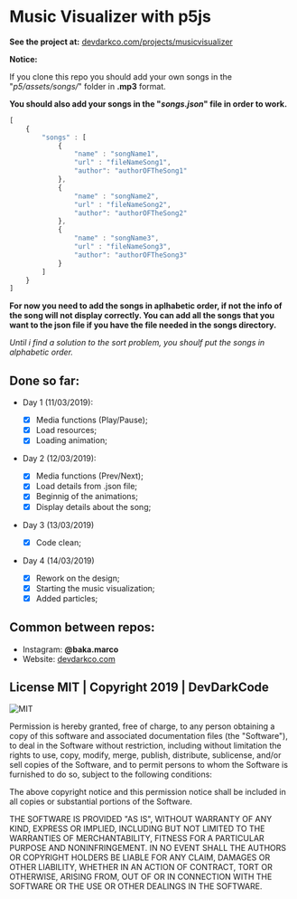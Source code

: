 # Music Visualizer with p5js

**See the project at:** [devdarkco.com/projects/musicvisualizer](devdarkco.com/projects/musicvisualizer)

**Notice:**

If you clone this repo you should add your own songs in the "*p5/assets/songs/*" folder in **.mp3** format.

**You should also add your songs in the "*songs.json*" file in order to work.**

```javascript
[
    {
        "songs" : [
            {
                "name" : "songName1",
                "url" : "fileNameSong1",
                "author": "authorOFTheSong1"
            },
            {
                "name" : "songName2",
                "url" : "fileNameSong2",
                "author": "authorOFTheSong2"
            },
            {
                "name" : "songName3",
                "url" : "fileNameSong3",
                "author": "authorOFTheSong3"
            }
        ]
    }
]
```
**For now you need to add the songs in aplhabetic order, if not the info of the song will not display correctly. You can add all the songs that you want to the json file if you have the file needed in the songs directory.**

*Until i find a solution to the sort problem, you shoulf put the songs in alphabetic order.*

## Done so far:

* Day 1 (11/03/2019):

  - [x] Media functions (Play/Pause);
  - [x] Load resources;
  - [x] Loading animation;

* Day 2 (12/03/2019):
  - [x] Media functions (Prev/Next);
  - [x] Load details from .json file;
  - [x] Beginnig of the animations;
  - [x] Display details about the song;

* Day 3 (13/03/2019)
  - [x] Code clean;
  
* Day 4 (14/03/2019)
  - [x] Rework on the design;
  - [x] Starting the music visualization;
  - [x] Added particles;
  
## Common between repos:
  
* Instagram:
  **@baka.marco**
* Website:
  [devdarkco.com](devdarkco.com)
  
## License MIT | Copyright 2019 | DevDarkCode

![MIT](https://opensource.org/files/OSI_Approved_License.png)

Permission is hereby granted, free of charge, to any person obtaining a copy of this software and associated documentation files (the "Software"), to deal in the Software without restriction, including without limitation the rights to use, copy, modify, merge, publish, distribute, sublicense, and/or sell copies of the Software, and to permit persons to whom the Software is furnished to do so, subject to the following conditions:

The above copyright notice and this permission notice shall be included in all copies or substantial portions of the Software.

THE SOFTWARE IS PROVIDED "AS IS", WITHOUT WARRANTY OF ANY KIND, EXPRESS OR IMPLIED, INCLUDING BUT NOT LIMITED TO THE WARRANTIES OF MERCHANTABILITY, FITNESS FOR A PARTICULAR PURPOSE AND NONINFRINGEMENT. IN NO EVENT SHALL THE AUTHORS OR COPYRIGHT HOLDERS BE LIABLE FOR ANY CLAIM, DAMAGES OR OTHER LIABILITY, WHETHER IN AN ACTION OF CONTRACT, TORT OR OTHERWISE, ARISING FROM, OUT OF OR IN CONNECTION WITH THE SOFTWARE OR THE USE OR OTHER DEALINGS IN THE SOFTWARE.
